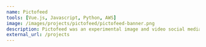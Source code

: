 ```yaml
---
name: Pictofeed
tools: [Vue.js, Javascript, Python, AWS]
image: /images/projects/pictofeed/pictofeed-banner.png
description: Pictofeed was an experimental image and video social media platform for Android And IOS.
external_url: /projects
---
```

